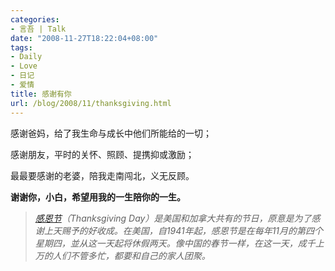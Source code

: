 ```yaml
---
categories:
- 言吾 | Talk
date: "2008-11-27T18:22:04+08:00"
tags:
- Daily
- Love
- 日记
- 爱情
title: 感谢有你
url: /blog/2008/11/thanksgiving.html
---
```

感谢爸妈，给了我生命与成长中他们所能给的一切；

感谢朋友，平时的关怀、照顾、提携抑或激励；

最最要感谢的老婆，陪我走南闯北，义无反顾。

**谢谢你，小白，希望用我的一生陪你的一生。**

> [*感恩节*][1]*（Thanksgiving Day）是美国和加拿大共有的节日，原意是为了感谢上天赐予的好收成。在美国，自1941年起，感恩节是在每年11月的第四个星期四，並从这一天起将休假两天。像中国的春节一样，在这一天，成千上万的人们不管多忙，都要和自己的家人团聚。*

 [1]: http://zh.wikipedia.org/wiki/感恩节